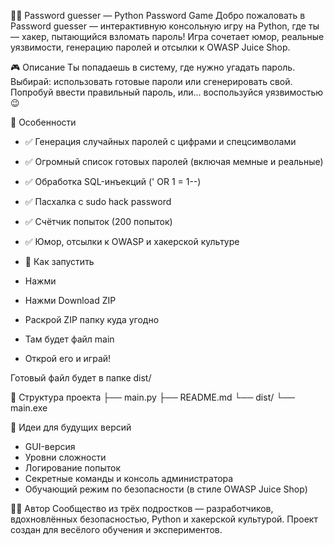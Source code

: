 🕵️‍♂️ Password guesser — Python Password Game
Добро пожаловать в Password guesser — интерактивную консольную игру на Python, где ты — хакер, пытающийся взломать пароль!
Игра сочетает юмор, реальные уязвимости, генерацию паролей и отсылки к OWASP Juice Shop.

🎮 Описание
Ты попадаешь в систему, где нужно угадать пароль.
Выбирай: использовать готовые пароли или сгенерировать свой.
Попробуй ввести правильный пароль, или... воспользуйся уязвимостью 😉

🧩 Особенности
- ✅ Генерация случайных паролей с цифрами и спецсимволами
- ✅ Огромный список готовых паролей (включая мемные и реальные)
- ✅ Обработка SQL-инъекций (' OR 1 = 1--)
- ✅ Пасхалка с sudo hack password
- ✅ Счётчик попыток (200 попыток)
- ✅ Юмор, отсылки к OWASP и хакерской культуре

- 🚀 Как запустить
- Нажми </code>
- Нажми Download ZIP
- Раскрой ZIP папку куда угодно
- Там будет файл main
- Открой его и играй!


Готовый файл будет в папке dist/

📁 Структура проекта
├── main.py
├── README.md
└── dist/
    └── main.exe



🧠 Идеи для будущих версий
- GUI-версия
- Уровни сложности
- Логирование попыток
- Секретные команды и консоль администратора
- Обучающий режим по безопасности (в стиле OWASP Juice Shop)

👨‍💻 Автор
Сообщество из трёх подростков — разработчиков, вдохновлённых безопасностью, Python и хакерской культурой.
Проект создан для весёлого обучения и экспериментов.




